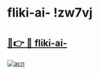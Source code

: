 # fliki-ai- !zw7vj

# <h2><a href="https://hyvf6m.esa.edu.pl?title=fliki-ai-&ref=zw7vj">🔗👉 🔴 fliki-ai-</a></h2>

[![acn](https://github.com/user-attachments/assets/0f9c940e-d8b0-45ae-aac7-cd30a18b3e1c)](https://hyvf6m.esa.edu.pl?title=fliki-ai-&ref=zw7vj)

